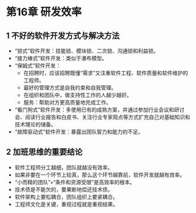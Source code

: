 # 第16章 研发效率

## 1 不好的软件开发方式与解决方法

- “锁式”软件开发：技能锁、模块锁、二次锁、沟通锁和利益锁。
- “接力棒式”软件开发：类似于瀑布模型。
- “保姆式”软件开发：
    - 在招聘时，应该招聘既懂“需求”又注重软件工程、软件质量和软件维护的工程师。
    - 最好的管理方式是自我约束和自我管理。
    - 在组织和团队中，做支持性工作的人越少越好。
    - 服务：帮助对方更高质量地完成工作。
- “看门狗式”软件开发：多使用已有的成熟方案，并通过参加行业会议和研讨会、阅读行业报告和白皮书、关注行业专家观点等方式扩充自己对基础知识和技术理论的储备。
- “故障驱动式”软件开发：暴露出团队智力和能力的不足。

## 2 加班思维的重要结论

- 软件工程师分工越细，团队就越没有效率。
- 如果非要在一个环节上较真，那么这个环节越靠前，软件开发就越有效率。
- “小而精的团队”+“条件和资源受限”是高效率的根本。
- 技术债是不能欠的，要果断地偿还技术债。
- 软件架构上要松耦合，团队组织上要紧耦合。
- 工程师文化是关键，重视过程就是重视结果。

